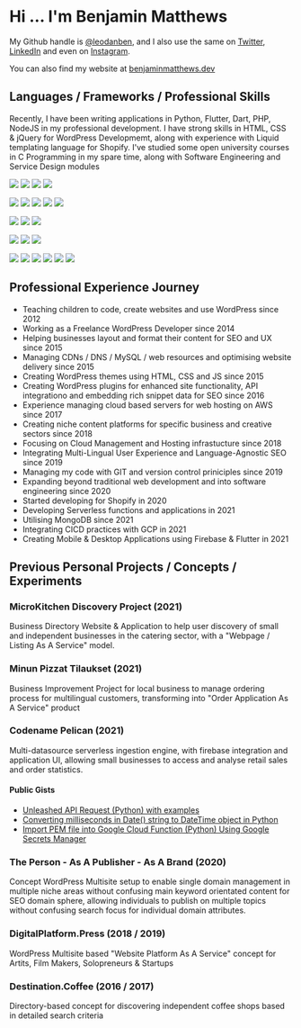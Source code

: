 # Hi ... I'm Benjamin Matthews

My Github handle is [@leodanben](https://github.com/leodanben), and I also use the same on [Twitter](https://twitter.com/leodanben), [LinkedIn](https://www.linkedin.com/in/leodanben/) and even on [Instagram](https://www.instagram.com/leodanben/). 

You can also find my website at [benjaminmatthews.dev](http://benjaminmatthews.dev)

## Languages / Frameworks / Professional Skills
Recently, I have been writing applications in Python, Flutter, Dart, PHP, NodeJS in my professional development.
I have strong skills in HTML, CSS & jQuery for WordPress Developmemt, along with experience with Liquid templating language for Shopify.
I've studied some open university courses in C Programming in my spare time, along with Software Engineering and Service Design modules

![](https://img.shields.io/badge/OS-Ubuntu-informational?style=flat&logo=Ubuntu&logoColor=white&color=brightgreen)
![](https://img.shields.io/badge/OS-openSUSE-informational?style=flat&logo=openSUSE&logoColor=white&color=brightgreen)
![](https://img.shields.io/badge/OS-Windows-informational?style=flat&logo=Windows&logoColor=white&color=lightgrey)
![](https://img.shields.io/badge/OS-Mac-informational?style=flat&logo=Apple&logoColor=white&color=lightgrey)

![](https://img.shields.io/badge/Editor-PHPstorm-informational?style=flat&logo=PhpStorm&logoColor=white&color=brightgreen)
![](https://img.shields.io/badge/Editor-PyCharm-informational?style=flat&logo=PyCharm&logoColor=white&color=brightgreen)
![](https://img.shields.io/badge/Editor-WebStorm-informational?style=flat&logo=WebStorm&logoColor=white&color=brightgreen)
![](https://img.shields.io/badge/Editor-Android%20Studio-informational?style=flat&logo=Android%20Studio&logoColor=white&color=brightgreen)
![](https://img.shields.io/badge/Editor-Visual%20Studio%20Code-informational?style=flat&logo=Visual%20Studio%20Code&logoColor=white&color=lightgrey)

![](https://img.shields.io/badge/CMS-WordPress-informational?style=flat&logo=WordPress&logoColor=white&color=brightgreen)
![](https://img.shields.io/badge/CMS-WooCommerce-informational?style=flat&logo=Woo&logoColor=white&color=brightgreen)
![](https://img.shields.io/badge/CMS-Shopify-informational?style=flat&logo=Shopify&logoColor=white&color=lightgrey)

![](https://img.shields.io/badge/Cloud-Amazon%20AWS-informational?style=flat&logo=Amazon%20AWS&logoColor=white&color=brightgreen)
![](https://img.shields.io/badge/Cloud-Google%20Cloud-informational?style=flat&logo=Google%20Cloud&logoColor=white&color=brightgreen)
![](https://img.shields.io/badge/Cloud-Cloudflare-informational?style=flat&logo=Cloudflare&logoColor=white&color=brightgreen)

![](https://img.shields.io/badge/Monitoring-Google%20Analytics-informational?style=flat&logo=Google%20Analytics&logoColor=white&color=brightgreen)
![](https://img.shields.io/badge/Monitoring-Google%20Tag%20Manager-informational?style=flat&logo=Google%20Tag%20Manager&logoColor=white&color=brightgreen)
![](https://img.shields.io/badge/Monitoring-Google%20Search%20Console-informational?style=flat&logo=Google%20Search%20Console&logoColor=white&color=brightgreen)
![](https://img.shields.io/badge/Monitoring-Google%20PageSpeed%20Insights-informational?style=flat&logo=PageSpeed%20Insights&logoColor=white&color=brightgreen)
![](https://img.shields.io/badge/Monitoring-Datadog-informational?style=flat&logo=Datadog&logoColor=white&color=lightgrey)
![](https://img.shields.io/badge/Monitoring-New%20Relic-informational?style=flat&logo=New%20Relic&logoColor=white&color=lightgrey)


## Professional Experience Journey
- Teaching children to code, create websites and use WordPress since 2012
- Working as a Freelance WordPress Developer since 2014
- Helping businesses layout and format their content for SEO and UX since 2015
- Managing CDNs / DNS / MySQL / web resources and optimising website delivery since 2015
- Creating WordPress themes using HTML, CSS and JS since 2015
- Creating WordPress plugins for enhanced site functionality, API integrationo and embedding rich snippet data for SEO since 2016
- Experience managing cloud based servers for web hosting on AWS since 2017
- Creating niche content platforms for specific business and creative sectors since 2018
- Focusing on Cloud Management and Hosting infrastucture since 2018
- Integrating Multi-Lingual User Experience and Language-Agnostic SEO since 2019
- Managing my code with GIT and version control priniciples since 2019
- Expanding beyond traditional web development and into software engineering since 2020
- Started developing for Shopify in 2020
- Developing Serverless functions and applications in 2021
- Utilising MongoDB since 2021
- Integrating CICD practices with GCP in 2021
- Creating Mobile & Desktop Applications using Firebase & Flutter in 2021

## Previous Personal Projects / Concepts / Experiments
### MicroKitchen Discovery Project (2021)
Business Directory Website & Application to help user discovery of small and independent businesses in the catering sector, with a "Webpage / Listing As A Service" model.
### Minun Pizzat Tilaukset (2021)
Business Improvement Project for local business to manage ordering process for multilingual customers, transforming into "Order Application As A Service" product
### Codename Pelican (2021)
Multi-datasource serverless ingestion engine, with firebase integration and application UI, allowing small businesses to access and analyse retail sales and order statistics.
#### Public Gists
- [Unleashed API Request (Python) with examples](https://gist.github.com/leodanben/9c6ffb66d51790e71ef30fec8757dd2e)
- [Converting milliseconds in Date() string to DateTime object in Python](https://gist.github.com/leodanben/6ecd1a2b94f021495c3c043b2b193d1b)
- [Import PEM file into Google Cloud Function (Python) Using Google Secrets Manager](https://gist.github.com/leodanben/b85d7b9cf924ac49a7d74c5eecddb478)
### The Person - As A Publisher - As A Brand (2020)
Concept WordPress Multisite setup to enable single domain management in multiple niche areas without confusing main keyword orientated content for SEO domain sphere, allowing individuals to publish on multiple topics without confusing search focus for individual domain attributes.
### DigitalPlatform.Press (2018 / 2019) 
WordPress Multisite based "Website Platform As A Service" concept for Artits, Film Makers, Solopreneurs & Startups
### Destination.Coffee (2016 / 2017)
Directory-based concept for discovering independent coffee shops based in detailed search criteria


<!---
- 👋 Hi, I’m @leodanben
- 👀 I’m interested in ...
- 🌱 I’m currently learning ...
- 💞️ I’m looking to collaborate on ...
- 📫 How to reach me ...

leodanben/leodanben is a ✨ special ✨ repository because its `README.md` (this file) appears on your GitHub profile.
You can click the Preview link to take a look at your changes.
--->
